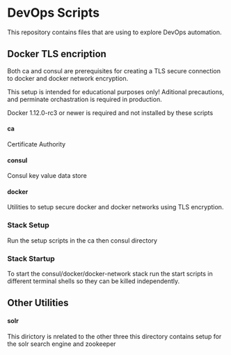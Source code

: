 # DevOps Scripts

This repository contains files that are using to explore DevOps automation.

## Docker TLS encription
Both ca and consul are prerequisites for creating a TLS secure connection to docker and docker network encryption.

This setup is intended for educational purposes only!  Aditional precautions, and perminate orchastration is required in production.

Docker 1.12.0-rc3 or newer is required and not installed by these scripts

#### ca
Certificate Authority
  
#### consul
Consul key value data store
  
#### docker
Utilities to setup secure docker and docker networks using TLS encryption.

### Stack Setup
Run the setup scripts in the ca then consul directory

### Stack Startup 
To start the consul/docker/docker-network stack run the start scripts in different terminal shells so they can be killed independently. 
  
## Other Utilities  
#### solr
This dirictory is nrelated to the other three this directory contains setup for the solr search engine and zookeeper
